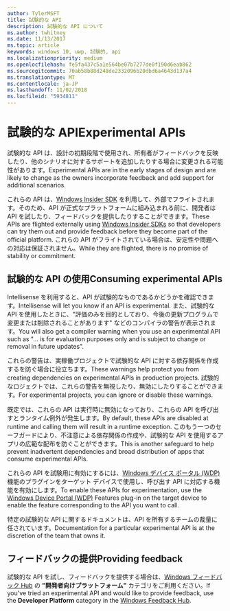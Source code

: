 ```yaml
---
author: TylerMSFT
title: 試験的な API
description: 試験的な API について
ms.author: twhitney
ms.date: 11/13/2017
ms.topic: article
keywords: windows 10, uwp, 試験的, api
ms.localizationpriority: medium
ms.openlocfilehash: fe5fa437c5a1e564be07b7277de0f190d6eab862
ms.sourcegitcommit: 70ab58b88d248de2332096b20dbd6a4643d137a4
ms.translationtype: MT
ms.contentlocale: ja-JP
ms.lasthandoff: 11/02/2018
ms.locfileid: "5934811"
---
```

# <a name="experimental-apis"></a><span data-ttu-id="27c88-104">試験的な API</span><span class="sxs-lookup"><span data-stu-id="27c88-104">Experimental APIs</span></span>

<span data-ttu-id="27c88-105">試験的な API は、設計の初期段階で使用され、所有者がフィードバックを反映したり、他のシナリオに対するサポートを追加したりする場合に変更される可能性があります。</span><span class="sxs-lookup"><span data-stu-id="27c88-105">Experimental APIs are in the early stages of design and are likely to change as the owners incorporate feedback and add support for additional scenarios.</span></span>

<span data-ttu-id="27c88-106">これらの API は、[Windows Insider SDK](https://www.microsoft.com/en-us/software-download/windowsinsiderpreviewSDK) を利用して、外部でフライトされます。そのため、API が正式なプラットフォームに組み込まれる前に、開発者は API を試したり、フィードバックを提供したりすることができます。</span><span class="sxs-lookup"><span data-stu-id="27c88-106">These APIs are flighted externally using [Windows Insider SDKs](https://www.microsoft.com/en-us/software-download/windowsinsiderpreviewSDK) so that developers can try them out and provide feedback before they become part of the official platform.</span></span> <span data-ttu-id="27c88-107">これらの API がフライトされている場合は、安定性や問題への対応は保証されません。</span><span class="sxs-lookup"><span data-stu-id="27c88-107">While they are flighted, there is no promise of stability or commitment.</span></span>

## <a name="consuming-experimental-apis"></a><span data-ttu-id="27c88-108">試験的な API の使用</span><span class="sxs-lookup"><span data-stu-id="27c88-108">Consuming experimental APIs</span></span>
<span data-ttu-id="27c88-109">Intellisense を利用すると、API が試験的なものであるかどうかを確認できます。</span><span class="sxs-lookup"><span data-stu-id="27c88-109">Intellisense will let you know if an API is experimental.</span></span> <span data-ttu-id="27c88-110">また、試験的な API を使用したときに、"評価のみを目的としており、今後の更新プログラムで変更または削除されることがあります" などのコンパイラの警告が表示されます。</span><span class="sxs-lookup"><span data-stu-id="27c88-110">You will also get a compiler warning when you use an experimental API such as "... is for evaluation purposes only and is subject to change or removal in future updates".</span></span>

<span data-ttu-id="27c88-111">これらの警告は、実稼働プロジェクトで試験的な API に対する依存関係を作成するを防ぐ場合に役立ちます。</span><span class="sxs-lookup"><span data-stu-id="27c88-111">These warnings help protect you from creating dependencies on experimental APIs in production projects.</span></span> <span data-ttu-id="27c88-112">試験的なロジェクトでは、これらの警告を無視したり、無効にしたりすることができます。</span><span class="sxs-lookup"><span data-stu-id="27c88-112">For experimental projects, you can ignore or disable these warnings.</span></span>

<span data-ttu-id="27c88-113">既定では、これらの API は実行時に無効になっており、これらの API を呼び出すとランタイム例外が発生します。</span><span class="sxs-lookup"><span data-stu-id="27c88-113">By default, these APIs are disabled at runtime and calling them will result in a runtime exception.</span></span> <span data-ttu-id="27c88-114">このもう一つのセーフガードにより、不注意による依存関係の作成や、試験的な API を使用するアプリの広範な配布を防ぐことができます。</span><span class="sxs-lookup"><span data-stu-id="27c88-114">This is another safeguard to help prevent inadvertent dependencies and broad distribution of apps that consume experimental APIs.</span></span>

<span data-ttu-id="27c88-115">これらの API を試験用に有効にするには、[Windows デバイス ポータル (WDP)](https://docs.microsoft.com/en-us/windows/uwp/debug-test-perf/device-portal) 機能のプラグインをターゲット デバイスで使用し、呼び出す API に対応する機能を有効にします。</span><span class="sxs-lookup"><span data-stu-id="27c88-115">To enable these APIs for experimentation, use the [Windows Device Portal (WDP)](https://docs.microsoft.com/en-us/windows/uwp/debug-test-perf/device-portal) Features plug-in on the target device to enable the feature corresponding to the API you want to call.</span></span>

<span data-ttu-id="27c88-116">特定の試験的な API に関するドキュメントは、API を所有するチームの裁量に任されています。</span><span class="sxs-lookup"><span data-stu-id="27c88-116">Documentation for a particular experimental API is at the discretion of the team that owns it.</span></span>

## <a name="providing-feedback"></a><span data-ttu-id="27c88-117">フィードバックの提供</span><span class="sxs-lookup"><span data-stu-id="27c88-117">Providing feedback</span></span>

<span data-ttu-id="27c88-118">試験的な API を試し、フィードバックを提供する場合は、[Windows フィードバック Hub](https://support.microsoft.com/en-us/help/4021566/windows-10-send-feedback-to-microsoft-with-feedback-hub-app) の **"開発者向けプラットフォーム"** カテゴリをご利用ください。</span><span class="sxs-lookup"><span data-stu-id="27c88-118">If you've tried an experimental API and would like to provide feedback, use the **Developer Platform** category in the [Windows Feedback Hub](https://support.microsoft.com/en-us/help/4021566/windows-10-send-feedback-to-microsoft-with-feedback-hub-app).</span></span>